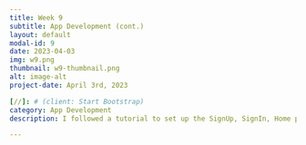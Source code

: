```yaml
---
title: Week 9
subtitle: App Development (cont.)
layout: default
modal-id: 9
date: 2023-04-03
img: w9.png
thumbnail: w9-thumbnail.png
alt: image-alt
project-date: April 3rd, 2023

[//]: # (client: Start Bootstrap)
category: App Development
description: I followed a tutorial to set up the SignUp, SignIn, Home page, Account page, forgot password, etc. In the Account page especially, I learned how to set up a user profile picture and you can change it too, which is really cool. I needed to set up some Cloudinary things though. I really would not have thought nor looked for that. The profile page also allows users to change the password which is really cool. Also I’m not implementing any frontend yet, just the functionality first.

---
```

